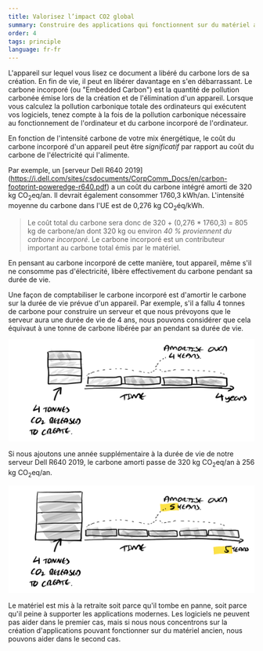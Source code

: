 ```yaml
---
title: Valorisez l’impact CO2 global 
summary: Construire des applications qui fonctionnent sur du matériel ancien
order: 4
tags: principle
language: fr-fr
---
```

L'appareil sur lequel vous lisez ce document a libéré du carbone lors de sa création. En fin de vie, il peut en libérer davantage en s'en débarrassant. 
Le carbone incorporé (ou "Embedded Carbon") est la quantité de pollution carbonée émise lors de la création et de l'élimination d'un appareil. Lorsque vous calculez la pollution carbonique totale des ordinateurs qui exécutent vos logiciels, tenez compte à la fois de la pollution carbonique nécessaire au fonctionnement de l'ordinateur et du carbone incorporé de l'ordinateur.

En fonction de l'intensité carbone de votre mix énergétique, le coût du carbone incorporé d'un appareil peut être *significatif* par rapport au coût du carbone de l'électricité qui l'alimente.

Par exemple, un [serveur Dell R640 2019] (https://i.dell.com/sites/csdocuments/CorpComm_Docs/en/carbon-footprint-poweredge-r640.pdf) a un coût du carbone intégré amorti de 320 kg CO<sub>2</sub>eq/an. Il devrait également consommer 1760,3 kWh/an. L'intensité moyenne du carbone dans l'UE est de 0,276 kg CO<sub>2</sub>éq/kWh. 


> Le coût total du carbone sera donc de 320 + (0,276 * 1760,3) = 805 kg de carbone/an dont 320 kg ou environ *40 % proviennent du carbone incorporé*. Le carbone incorporé est un contributeur important au carbone total émis par le matériel.

En pensant au carbone incorporé de cette manière, tout appareil, même s'il ne consomme pas d'électricité, libère effectivement du carbone pendant sa durée de vie.

Une façon de comptabiliser le carbone incorporé est d'amortir le carbone sur la durée de vie prévue d'un appareil. Par exemple, s'il a fallu 4 tonnes de carbone pour construire un serveur et que nous prévoyons que le serveur aura une durée de vie de 4 ans, nous pouvons considérer que cela équivaut à une tonne de carbone libérée par an pendant sa durée de vie.

![alt_text](/assets/images/principles/embodied-carbon-1.png "Carbone incorporé d'un serveur amorti sur 4 ans.")
 
Si nous ajoutons une année supplémentaire à la durée de vie de notre serveur Dell R640 2019, le carbone amorti passe de 320 kg CO<sub>2</sub>eq/an à 256 kg CO<sub>2</sub>eq/an.

![alt_text](/assets/images/principles/embodied-carbon-2.png "Carbone incorporé du même serveur amorti sur 5 ans.")

Le matériel est mis à la retraite soit parce qu'il tombe en panne, soit parce qu'il peine à supporter les applications modernes. Les logiciels ne peuvent pas aider dans le premier cas, mais si nous nous concentrons sur la création d'applications pouvant fonctionner sur du matériel ancien, nous pouvons aider dans le second cas.

